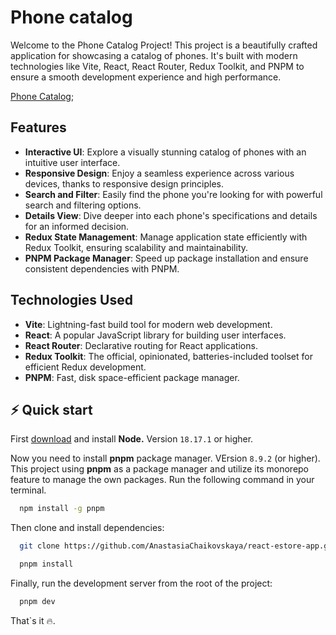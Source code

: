 # Phone catalog

Welcome to the Phone Catalog Project! This project is a beautifully crafted application for showcasing a catalog of
phones. It's built with modern technologies like Vite, React, React Router, Redux Toolkit, and PNPM to ensure a smooth
development experience and high performance.

[Phone Catalog](https://marvelous-entremet-dc4dc1.netlify.app/);

## Features

- **Interactive UI**: Explore a visually stunning catalog of phones with an intuitive user interface.
- **Responsive Design**: Enjoy a seamless experience across various devices, thanks to responsive design principles.
- **Search and Filter**: Easily find the phone you're looking for with powerful search and filtering options.
- **Details View**: Dive deeper into each phone's specifications and details for an informed decision.
- **Redux State Management**: Manage application state efficiently with Redux Toolkit, ensuring scalability and
  maintainability.
- **PNPM Package Manager**: Speed up package installation and ensure consistent dependencies with PNPM.

## Technologies Used

- **Vite**: Lightning-fast build tool for modern web development.
- **React**: A popular JavaScript library for building user interfaces.
- **React Router**: Declarative routing for React applications.
- **Redux Toolkit**: The official, opinionated, batteries-included toolset for efficient Redux development.
- **PNPM**: Fast, disk space-efficient package manager.

## ⚡️ Quick start

First [download](https://nodejs.org/en/download) and install **Node.** Version `18.17.1` or higher.

Now you need to install **pnpm** package manager. VErsion `8.9.2` (or higher). This project using **pnpm** as a package
manager and utilize its monorepo feature to manage the own packages. Run the following command in your terminal.

```bash
  npm install -g pnpm
```

Then clone and install dependencies:

```bash
  git clone https://github.com/AnastasiaChaikovskaya/react-estore-app.git
```

```bash
  pnpm install
```

Finally, run the development server from the root of the project:

```bash
  pnpm dev
```

That`s it 🔥.
